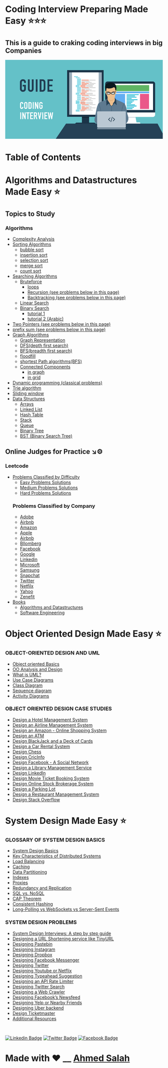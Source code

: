 # Coding Interview Preparing Made Easy ⭐⭐⭐
## This is a guide to craking coding interviews in big Companies
![img](img.jpg)

Table of Contents
=================
   # Algorithms and Datastructures Made Easy ⭐
   ## Topics to Study
   ### Algorithms
   * [Complexity Analysis](https://afteracademy.com/blog/time-and-space-complexity-analysis-of-algorithm/)
   * [Sorting Algorithms]()
      * [bubble sort](https://www.hackerearth.com/practice/algorithms/sorting/bubble-sort/tutorial/)
      * [insertion sort](https://www.hackerearth.com/practice/algorithms/sorting/insertion-sort/tutorial/)
      * [selection sort](https://www.hackerearth.com/practice/algorithms/sorting/selection-sort/practice-problems/)
      * [merge sort](https://www.hackerearth.com/practice/algorithms/sorting/merge-sort/tutorial/)
      * [count sort](https://www.hackerearth.com/practice/algorithms/sorting/counting-sort/tutorial/)
   * [Searching Algorithms]()
      * [Bruteforce]()
         * [loops](https://www.geeksforgeeks.org/brute-force-approach-and-its-pros-and-cons/)
         * [Recursion (see problems below in this page)](https://www.geeksforgeeks.org/recursion/)
         * [Backtracking (see problems below in this page)](https://www.geeksforgeeks.org/backtracking-introduction/)
      * [Linear Search](https://www.hackerearth.com/practice/algorithms/searching/linear-search/tutorial/)
      * [Binary Search]()
         * [tutorial 1](https://www.hackerearth.com/practice/algorithms/searching/binary-search/tutorial/)
         * [tutorial 2 (Arabic)](https://www.youtube.com/watch?v=CrudfbS__Ao)
   * [Two Pointers (see problems below in this page)](https://www.geeksforgeeks.org/two-pointers-technique/)
   * [prefix sum (see problems below in this page)](https://www.geeksforgeeks.org/prefix-sum-array-implementation-applications-competitive-programming/)
   * [Graph Algorithms]()
      * [Graph Representation](https://www.hackerearth.com/practice/algorithms/graphs/graph-representation/tutorial/)
      * [DFS(depth first search)](https://www.hackerearth.com/practice/algorithms/graphs/depth-first-search/tutorial/)
      * [BFS(breadth first search)](https://www.hackerearth.com/practice/algorithms/graphs/breadth-first-search/practice-problems/)
      * [floodfill](https://www.hackerearth.com/practice/algorithms/graphs/flood-fill-algorithm/tutorial/)
      * [shortest Path algorithms(BFS)](https://www.geeksforgeeks.org/shortest-path-unweighted-graph/)
      * [Connected Components]()
         * [in graph](https://www.geeksforgeeks.org/connected-components-in-an-undirected-graph/)
         * [in grid](https://algorithms.tutorialhorizon.com/find-the-number-of-distinct-islands-or-connected-components/)
   * [Dynamic programming (classical problems)]()
   * [Trie algorithm]()
   * [Sliding window]()
   * [Data Structures]()
      * [Arrays]()
      * [Linked List](https://github.com/EngAhmedSalah/Coding-Interview-Preparing/tree/master/Topics%20to%20Study/Linked%20List)
      * [Hash Table]()
      * [Stack]()
      * [Queue]()
      * [Binary Tree]()
      * [BST (Binary Search Tree)]()
   ## Online Judges for Practice ↘️⚙️
   ### Leetcode
   * [Problems Classified by Difficulty](https://github.com/EngAhmedSalah/Coding-Interview-Preparing/tree/master/Leetcode/Problems%20Classified%20By%20Difficulty)
      * [Easy Problems Solutions](#other-emails)
      * [Medium Problems Solutions](#configuring-other-emails)
      * [Hard Problems Solutions](#configuring-other-emails)
      ### Problems Classified by Company
      * [Adobe](https://github.com/EngAhmedSalah/Coding-Interview-Preparing/blob/018102f1bb4c5cd6555fabdf7d0e4ae868a10d0f/Leetcode/Premium%20List%20By%20Company/Adobe%20-%20LeetCode.pdf)
      * [Airbnb](https://github.com/EngAhmedSalah/Coding-Interview-Preparing/blob/origin/Leetcode/Premium%20List%20By%20Company/Airbnb%20-%20LeetCode.pdf)
      * [Amazon](https://github.com/EngAhmedSalah/Coding-Interview-Preparing/blob/origin/Leetcode/Premium%20List%20By%20Company/Amazon%20-%20LeetCode.pdf)
      * [Apple](https://github.com/EngAhmedSalah/Coding-Interview-Preparing/blob/origin/Leetcode/Premium%20List%20By%20Company/Apple%20-%20LeetCode.pdf)
      * [Airbnb](https://github.com/EngAhmedSalah/Coding-Interview-Preparing/blob/origin/Leetcode/Premium%20List%20By%20Company/Airbnb%20-%20LeetCode.pdf)
      * [Bllomberg](https://github.com/EngAhmedSalah/Coding-Interview-Preparing/blob/origin/Leetcode/Premium%20List%20By%20Company/Bloomberg%20-%20LeetCode.pdf)
      * [Facebook](https://github.com/EngAhmedSalah/Coding-Interview-Preparing/blob/origin/Leetcode/Premium%20List%20By%20Company/Facebook%20-%20LeetCode.pdf)
      * [Google](https://github.com/EngAhmedSalah/Coding-Interview-Preparing/tree/master/Leetcode/Problems%20Classified%20by%20Company/Google%20Problems%20Solutions)
      * [Linkedin](https://github.com/EngAhmedSalah/Coding-Interview-Preparing/blob/origin/Leetcode/Premium%20List%20By%20Company/LinkedIn%20-%20LeetCode.pdf)
      * [Microsoft](https://github.com/EngAhmedSalah/Coding-Interview-Preparing/blob/a9496bb33d9e33926ad6c8baa21784e391256f08/Leetcode/Problems%20Classified%20by%20Company/Premium%20List%20By%20Company/Microsoft%20-%20LeetCode.pdf)
      * [Samsung](https://github.com/EngAhmedSalah/Coding-Interview-Preparing/blob/018102f1bb4c5cd6555fabdf7d0e4ae868a10d0f/Leetcode/Premium%20List%20By%20Company/Samsung%20-%20LeetCode.pdf)
      * [Snapchat](https://github.com/EngAhmedSalah/Coding-Interview-Preparing/blob/018102f1bb4c5cd6555fabdf7d0e4ae868a10d0f/Leetcode/Premium%20List%20By%20Company/Snapchat%20-%20LeetCode.pdf)
      * [Twitter](https://github.com/EngAhmedSalah/Coding-Interview-Preparing/blob/018102f1bb4c5cd6555fabdf7d0e4ae868a10d0f/Leetcode/Premium%20List%20By%20Company/Twitter%20-%20LeetCode.pdf)
      * [Netfilx](https://github.com/EngAhmedSalah/Coding-Interview-Preparing/blob/018102f1bb4c5cd6555fabdf7d0e4ae868a10d0f/Leetcode/Premium%20List%20By%20Company/Netflix%20-%20LeetCode.pdf)
      * [Yahoo](https://github.com/EngAhmedSalah/Coding-Interview-Preparing/blob/origin/Leetcode/Premium%20List%20By%20Company/Yahoo%20-%20LeetCode.pdf)
      * [Zenefit](https://github.com/EngAhmedSalah/Coding-Interview-Preparing/blob/origin/Leetcode/Premium%20List%20By%20Company/Zenefits%20-%20LeetCode.pdf)
* [Books](https://github.com/EngAhmedSalah/Coding-Interview-Preparing/tree/master/books)
   * [Algorithms and Datastructures](https://github.com/EngAhmedSalah/Coding-Interview-Preparing/tree/master/books/algorithms%20and%20datastructures)
   * [Software Engineering](https://github.com/EngAhmedSalah/Coding-Interview-Preparing/tree/master/books/Software%20Engineering)
# Object Oriented Design Made Easy ⭐
   ### OBJECT-ORIENTED DESIGN AND UML
   * [Object oriented Basics](https://htmlpreview.github.io/?https://github.com/EngAhmedSalah/Coding-Interview-Preparing/blob/origin/OOP/core/object-oriented-basics.html)
   * [OO Analysis and Design](https://htmlpreview.github.io/?https://github.com/EngAhmedSalah/Coding-Interview-Preparing/blob/origin/OOP/core/OO-analysis-and-design.html)
   * [What is UML?](https://htmlpreview.github.io/?https://github.com/EngAhmedSalah/Coding-Interview-Preparing/blob/origin/OOP/core/what-is-uml.html)
   * [Use Case Diagrams](https://htmlpreview.github.io/?https://github.com/EngAhmedSalah/Coding-Interview-Preparing/blob/origin/OOP/core/use-case-diagram.html)
   * [Class Diagram](https://htmlpreview.github.io/?https://github.com/EngAhmedSalah/Coding-Interview-Preparing/blob/origin/OOP/core/class-diagram.html)
   * [Sequence diagram](https://htmlpreview.github.io/?https://github.com/EngAhmedSalah/Coding-Interview-Preparing/blob/origin/OOP/core/sequence-diagram.html)
   * [Activity Diagrams](https://htmlpreview.github.io/?https://github.com/EngAhmedSalah/Coding-Interview-Preparing/blob/origin/OOP/core/activity-diagrams.html)
   ### OBJECT ORIENTED DESIGN CASE STUDIES
   * [Design a Hotel Management System]()
   * [Design an Airline Management System]()
   * [Design an Amazon - Online Shopping System]()
   * [Design an ATM]()
   * [Design BlackJack and a Deck of Cards]()
   * [Design a Car Rental System]()
   * [Design Chess]()
   * [Design CricInfo]()
   * [Design Facebook - A Social Network]()
   * [Design a Library Management Service]()
   * [Design LinkedIn]()
   * [Design Movie Ticket Booking System]()
   * [Design Online Stock Brokerage System]()
   * [Design a Parking Lot]()
   * [Design a Restaurant Management System]()
   * [Design Stack Overflow]()
   # System Design Made Easy ⭐
   ### GLOSSARY OF SYSTEM DESIGN BASICS
   * [System Design Basics]()
   * [Key Characteristics of Distributed Systems]()
   * [Load Balancing]()
   * [Caching]()
   * [Data Partitioning]()
   * [Indexes]()
   * [Proxies]()
   * [Redundancy and Replication]()
   * [SQL vs. NoSQL]()
   * [CAP Theorem]()
   * [Consistent Hashing]()
   * [Long-Polling vs WebSockets vs Server-Sent Events]()
   ### SYSTEM DESIGN PROBLEMS
   * [System Design Interviews: A step by step guide]()
   * [Designing a URL Shortening service like TinyURL]()
   * [Designing Pastebin]()
   * [Designing Instagram]()
   * [Designing Dropbox]()
   * [Designing Facebook Messenger]()
   * [Designing Twitter]()
   * [Designing Youtube or Netflix]()
   * [Designing Typeahead Suggestion]()
   * [Designing an API Rate Limiter]()
   * [Designing Twitter Search]()
   * [Designing a Web Crawler]()
   * [Designing Facebook’s Newsfeed]()
   * [Designing Yelp or Nearby Friends]()
   * [Designing Uber backend]()
   * [Design Ticketmaster]()
   * [Additional Resources]()


<br>


[![Linkedin Badge](https://img.shields.io/badge/-Ahmed_Salah-blue?style=flat-square&logo=Linkedin&logoColor=white&link=https://www.linkedin.com/in/engahmedsalah98/)](https://www.linkedin.com/in/engahmedsalah98/) [![Twitter Badge](https://img.shields.io/badge/-@Ahmed__Salah-1ca0f1?style=flat-square&labelColor=1ca0f1&logo=twitter&logoColor=white&link=https://twitter.com/engahmedsalah98)](https://twitter.com/engahmedsalah98) [![Facebook Badge](https://img.shields.io/badge/-@Ahmed_Salah_-3b5998?style=flat-square&labelColor=3b5998&logo=facebook&logoColor=white&link=https://www.facebook.com/SWEAhmedSalah/)](https://www.facebook.com/SWEAhmedSalah/)

# Made with :heart: __    <a href = "https://www.facebook.com/SWEAhmedSalah/">Ahmed Salah</a>
